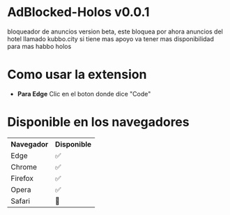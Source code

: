 # AdBlocked-Holos v0.0.1
bloqueador de anuncios version beta, este bloquea por ahora anuncios del hotel llamado kubbo.city si tiene mas apoyo va tener mas disponibilidad para mas habbo holos






# Como usar la extension 
- **Para Edge**
Clic en el boton donde dice "Code"





# **Disponible en los navegadores**
<table>
  <tr>
    <th>Navegador</th>
    <th>Disponible</th>
  </tr>
  <tr>
    <td>Edge</td>
    <td>✅</td>
  </tr>
  <tr>
    <td>Chrome</td>
    <td>✅</td>
  </tr>
  <tr>
    <td>Firefox</td>
    <td>✅</td>
  </tr>
  <tr>
    <td>Opera</td>
    <td>✅</td>
  </tr>
  <tr>
    <td>Safari</td>
    <td>🚫</td>
  </tr>
</table>
